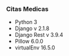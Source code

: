### Citas Medicas
- Python 3 
- Django v 2.1.8 
- Django Rest v 3.9.4 
- Pillow 6.0.0 
- virtualEnv 16.5.0
